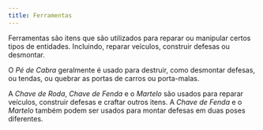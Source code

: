 ```yaml
---
title: Ferramentas
---
```


Ferramentas são itens que são utilizados para reparar ou manipular certos tipos de entidades. Incluindo, reparar veículos, construir defesas ou desmontar.

O _Pé de Cabra_ geralmente é usado para destruir, como desmontar defesas, ou tendas, ou quebrar as portas de carros ou porta-malas.

A _Chave de Roda_, _Chave de Fenda_ e o _Martelo_ são usados para reparar veículos, construir defesas e craftar outros itens. A _Chave de Fenda_ e o _Martelo_ também podem ser usados para montar defesas em duas poses diferentes.